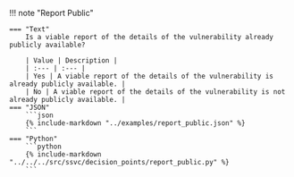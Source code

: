 !!! note "Report Public"

    === "Text"
        Is a viable report of the details of the vulnerability already publicly available?
        
        | Value | Description |
        | :--- | :--- |
        | Yes | A viable report of the details of the vulnerability is already publicly available. |
        | No | A viable report of the details of the vulnerability is not already publicly available. |
    === "JSON"
        ```json
        {% include-markdown "../examples/report_public.json" %}
        ```
    === "Python"
        ```python
        {% include-markdown "../../../src/ssvc/decision_points/report_public.py" %}
        ```


